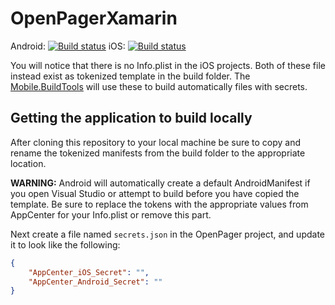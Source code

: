 # OpenPagerXamarin

Android: [![Build status](https://build.appcenter.ms/v0.1/apps/7e8a9108-e629-4dec-bc05-20042d6cdc5c/branches/master/badge)](https://appcenter.ms)
iOS: [![Build status](https://build.appcenter.ms/v0.1/apps/48732a4e-0403-4595-8ff4-9fc64230962b/branches/master/badge)](https://appcenter.ms)

You will notice that there is no Info.plist in the iOS  projects. Both of these file instead exist as tokenized template in the build folder. The [Mobile.BuildTools](https://github.com/dansiegel/Mobile.BuildTools) will use these to build automatically files with secrets.

## Getting the application to build locally

After cloning this repository to your local machine be sure to copy and rename the tokenized manifests from the build folder to the appropriate location.

**WARNING:** Android will automatically create a default AndroidManifest if you open Visual Studio or attempt to build before you have copied the template. Be sure to replace the tokens with the appropriate values from AppCenter for your Info.plist or remove this part.

Next create a file named `secrets.json` in the OpenPager project, and update it to look like the following:

```json
{
    "AppCenter_iOS_Secret": "",
    "AppCenter_Android_Secret": ""
}
```